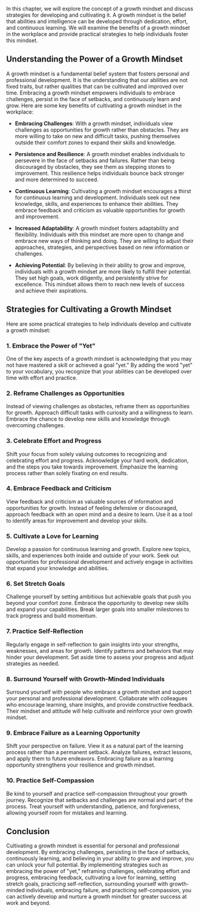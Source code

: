 
In this chapter, we will explore the concept of a growth mindset and discuss strategies for developing and cultivating it. A growth mindset is the belief that abilities and intelligence can be developed through dedication, effort, and continuous learning. We will examine the benefits of a growth mindset in the workplace and provide practical strategies to help individuals foster this mindset.

**Understanding the Power of a Growth Mindset**
-----------------------------------------------

A growth mindset is a fundamental belief system that fosters personal and professional development. It is the understanding that our abilities are not fixed traits, but rather qualities that can be cultivated and improved over time. Embracing a growth mindset empowers individuals to embrace challenges, persist in the face of setbacks, and continuously learn and grow. Here are some key benefits of cultivating a growth mindset in the workplace:

* **Embracing Challenges**: With a growth mindset, individuals view challenges as opportunities for growth rather than obstacles. They are more willing to take on new and difficult tasks, pushing themselves outside their comfort zones to expand their skills and knowledge.

* **Persistence and Resilience**: A growth mindset enables individuals to persevere in the face of setbacks and failures. Rather than being discouraged by obstacles, they see them as stepping stones to improvement. This resilience helps individuals bounce back stronger and more determined to succeed.

* **Continuous Learning**: Cultivating a growth mindset encourages a thirst for continuous learning and development. Individuals seek out new knowledge, skills, and experiences to enhance their abilities. They embrace feedback and criticism as valuable opportunities for growth and improvement.

* **Increased Adaptability**: A growth mindset fosters adaptability and flexibility. Individuals with this mindset are more open to change and embrace new ways of thinking and doing. They are willing to adjust their approaches, strategies, and perspectives based on new information or challenges.

* **Achieving Potential**: By believing in their ability to grow and improve, individuals with a growth mindset are more likely to fulfill their potential. They set high goals, work diligently, and persistently strive for excellence. This mindset allows them to reach new levels of success and achieve their aspirations.

**Strategies for Cultivating a Growth Mindset**
-----------------------------------------------

Here are some practical strategies to help individuals develop and cultivate a growth mindset:

### **1. Embrace the Power of "Yet"**

One of the key aspects of a growth mindset is acknowledging that you may not have mastered a skill or achieved a goal "yet." By adding the word "yet" to your vocabulary, you recognize that your abilities can be developed over time with effort and practice.

### **2. Reframe Challenges as Opportunities**

Instead of viewing challenges as obstacles, reframe them as opportunities for growth. Approach difficult tasks with curiosity and a willingness to learn. Embrace the chance to develop new skills and knowledge through overcoming challenges.

### **3. Celebrate Effort and Progress**

Shift your focus from solely valuing outcomes to recognizing and celebrating effort and progress. Acknowledge your hard work, dedication, and the steps you take towards improvement. Emphasize the learning process rather than solely fixating on end results.

### **4. Embrace Feedback and Criticism**

View feedback and criticism as valuable sources of information and opportunities for growth. Instead of feeling defensive or discouraged, approach feedback with an open mind and a desire to learn. Use it as a tool to identify areas for improvement and develop your skills.

### **5. Cultivate a Love for Learning**

Develop a passion for continuous learning and growth. Explore new topics, skills, and experiences both inside and outside of your work. Seek out opportunities for professional development and actively engage in activities that expand your knowledge and abilities.

### **6. Set Stretch Goals**

Challenge yourself by setting ambitious but achievable goals that push you beyond your comfort zone. Embrace the opportunity to develop new skills and expand your capabilities. Break larger goals into smaller milestones to track progress and build momentum.

### **7. Practice Self-Reflection**

Regularly engage in self-reflection to gain insights into your strengths, weaknesses, and areas for growth. Identify patterns and behaviors that may hinder your development. Set aside time to assess your progress and adjust strategies as needed.

### **8. Surround Yourself with Growth-Minded Individuals**

Surround yourself with people who embrace a growth mindset and support your personal and professional development. Collaborate with colleagues who encourage learning, share insights, and provide constructive feedback. Their mindset and attitude will help cultivate and reinforce your own growth mindset.

### **9. Embrace Failure as a Learning Opportunity**

Shift your perspective on failure. View it as a natural part of the learning process rather than a permanent setback. Analyze failures, extract lessons, and apply them to future endeavors. Embracing failure as a learning opportunity strengthens your resilience and growth mindset.

### **10. Practice Self-Compassion**

Be kind to yourself and practice self-compassion throughout your growth journey. Recognize that setbacks and challenges are normal and part of the process. Treat yourself with understanding, patience, and forgiveness, allowing yourself room for mistakes and learning.

**Conclusion**
--------------

Cultivating a growth mindset is essential for personal and professional development. By embracing challenges, persisting in the face of setbacks, continuously learning, and believing in your ability to grow and improve, you can unlock your full potential. By implementing strategies such as embracing the power of "yet," reframing challenges, celebrating effort and progress, embracing feedback, cultivating a love for learning, setting stretch goals, practicing self-reflection, surrounding yourself with growth-minded individuals, embracing failure, and practicing self-compassion, you can actively develop and nurture a growth mindset for greater success at work and beyond.
